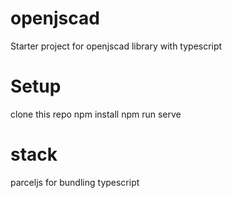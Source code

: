 # openjscad
Starter project for openjscad library with typescript

# Setup
clone this repo
npm install
npm run serve

# stack
parceljs for bundling
typescript

